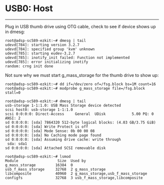 # USB0: Host
-----------------------------------

Plug in USB thumb drive using OTG cable, check to see if device shows up in dmesg:
```
root@adsp-sc589-ezkit:~# dmesg | tail
udevd[784]: starting version 3.2.7
udevd[784]: specified group 'kvm' unknown
udevd[785]: starting eudev-3.2.7
udevd[785]: inotify_init failed: Function not implemented
udevd[785]: error initializing inotify
random: crng init done
```

Not sure why we must start g_mass_storage for the thumb drive to show up:
```
root@adsp-sc589-ezkit:~# dd if=/dev/zero of=/fsg.block bs=1M count=16
root@adsp-sc589-ezkit:~# modprobe g_mass_storage file=/fsg.block stall=0
```

```
root@adsp-sc589-ezkit:~# dmesg | tail
usb-storage 1-1:1.0: USB Mass Storage device detected
scsi host0: usb-storage 1-1:1.0
scsi 0:0:0:0: Direct-Access     General  UDisk            5.00 PQ: 0 ANSI: 2
sd 0:0:0:0: [sda] 7864320 512-byte logical blocks: (4.03 GB/3.75 GiB)
sd 0:0:0:0: [sda] Write Protect is off
sd 0:0:0:0: [sda] Mode Sense: 0b 00 00 08
sd 0:0:0:0: [sda] No Caching mode page found
sd 0:0:0:0: [sda] Assuming drive cache: write through
 sda: sda1
sd 0:0:0:0: [sda] Attached SCSI removable disk
```

```
root@adsp-sc589-ezkit:~# lsmod
Module                  Size  Used by
g_mass_storage         16384  0
usb_f_mass_storage     32768  2 g_mass_storage
libcomposite           40960  2 g_mass_storage,usb_f_mass_storage
configfs               32768  3 usb_f_mass_storage,libcomposite
```